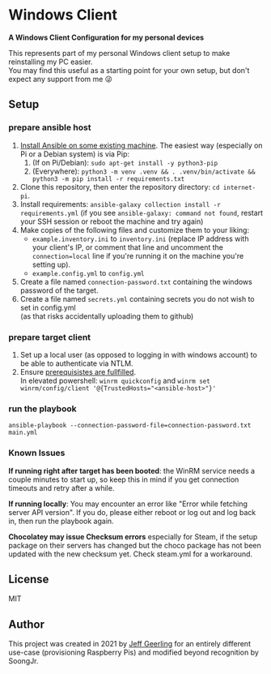 # Windows Client

**A Windows Client Configuration for my personal devices**

This represents part of my personal Windows client setup to make reinstalling my PC easier.  
You may find this useful as a starting point for your own setup, but don't expect any support from me 😜  

## Setup

### prepare ansible host
  1. [Install Ansible on some existing machine](https://docs.ansible.com/ansible/latest/installation_guide/intro_installation.html). The easiest way (especially on Pi or a Debian system) is via Pip:
     1. (If on Pi/Debian): `sudo apt-get install -y python3-pip`
     2. (Everywhere): `python3 -m venv .venv && . .venv/bin/activate && python3 -m pip install -r requirements.txt`
  2. Clone this repository, then enter the repository directory: `cd internet-pi`.
  3. Install requirements: `ansible-galaxy collection install -r requirements.yml` (if you see `ansible-galaxy: command not found`, restart your SSH session or reboot the machine and try again)
  4. Make copies of the following files and customize them to your liking:
     - `example.inventory.ini` to `inventory.ini` (replace IP address with your client's IP, or comment that line and uncomment the `connection=local` line if you're running it on the machine you're setting up).
     - `example.config.yml` to `config.yml`
  5. Create a file named `connection-password.txt` containing the windows password of the target.
  6. Create a file named `secrets.yml` containing secrets you do not wish to set in config.yml  
    (as that risks accidentally uploading them to github)

### prepare target client
  1. Set up a local user (as opposed to logging in with windows account) to be able to authenticate via NTLM.
  2. Ensure [prerequisistes are fullfilled](https://docs.ansible.com/ansible/latest//os_guide/windows_setup.html#windows-setup).  
    In elevated powershell: `winrm quickconfig` and `winrm set winrm/config/client '@{TrustedHosts="<ansible-host>"}'`

### run the playbook
`ansible-playbook --connection-password-file=connection-password.txt main.yml`

### Known Issues

**If running right after target has been booted**: the WinRM service needs a couple minutes to start up, so keep this in mind if you get connection timeouts and retry after a while.

**If running locally**: You may encounter an error like "Error while fetching server API version". If you do, please either reboot or log out and log back in, then run the playbook again.

**Chocolatey may issue Checksum errors** especially for Steam, if the setup package on their servers has changed but the choco package has not been updated with the new checksum yet. Check steam.yml for a workaround.
## License

MIT

## Author

This project was created in 2021 by [Jeff Geerling](https://www.jeffgeerling.com/) for an entirely different use-case (provisioning Raspberry Pis) and modified beyond recognition by SoongJr.
